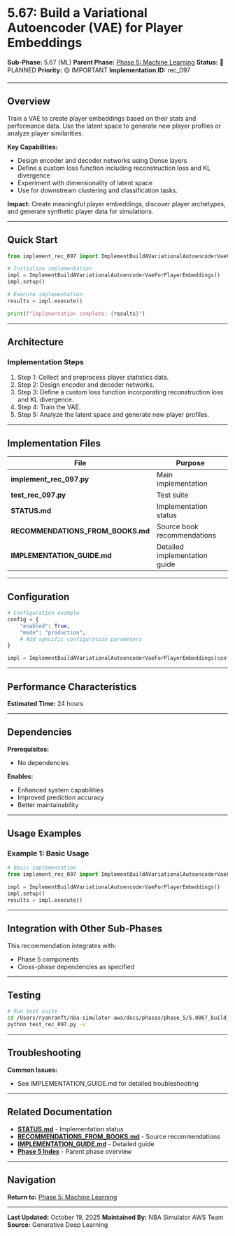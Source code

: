 # 5.67: Build a Variational Autoencoder (VAE) for Player Embeddings

**Sub-Phase:** 5.67 (ML)
**Parent Phase:** [Phase 5: Machine Learning](../PHASE_5_INDEX.md)
**Status:** 🔵 PLANNED
**Priority:** 🟡 IMPORTANT
**Implementation ID:** rec_097

---

## Overview

Train a VAE to create player embeddings based on their stats and performance data. Use the latent space to generate new player profiles or analyze player similarities.

**Key Capabilities:**
- Design encoder and decoder networks using Dense layers
- Define a custom loss function including reconstruction loss and KL divergence
- Experiment with dimensionality of latent space
- Use for downstream clustering and classification tasks.

**Impact:**
Create meaningful player embeddings, discover player archetypes, and generate synthetic player data for simulations.

---

## Quick Start

```python
from implement_rec_097 import ImplementBuildAVariationalAutoencoderVaeForPlayerEmbeddings

# Initialize implementation
impl = ImplementBuildAVariationalAutoencoderVaeForPlayerEmbeddings()
impl.setup()

# Execute implementation
results = impl.execute()

print(f"Implementation complete: {results}")
```

---

## Architecture

### Implementation Steps

1. Step 1: Collect and preprocess player statistics data.
2. Step 2: Design encoder and decoder networks.
3. Step 3: Define a custom loss function incorporating reconstruction loss and KL divergence.
4. Step 4: Train the VAE.
5. Step 5: Analyze the latent space and generate new player profiles.

---

## Implementation Files

| File | Purpose |
|------|---------|
| **implement_rec_097.py** | Main implementation |
| **test_rec_097.py** | Test suite |
| **STATUS.md** | Implementation status |
| **RECOMMENDATIONS_FROM_BOOKS.md** | Source book recommendations |
| **IMPLEMENTATION_GUIDE.md** | Detailed implementation guide |

---

## Configuration

```python
# Configuration example
config = {
    "enabled": True,
    "mode": "production",
    # Add specific configuration parameters
}

impl = ImplementBuildAVariationalAutoencoderVaeForPlayerEmbeddings(config=config)
```

---

## Performance Characteristics

**Estimated Time:** 24 hours

---

## Dependencies

**Prerequisites:**
- No dependencies

**Enables:**
- Enhanced system capabilities
- Improved prediction accuracy
- Better maintainability

---

## Usage Examples

### Example 1: Basic Usage

```python
# Basic implementation
from implement_rec_097 import ImplementBuildAVariationalAutoencoderVaeForPlayerEmbeddings

impl = ImplementBuildAVariationalAutoencoderVaeForPlayerEmbeddings()
impl.setup()
results = impl.execute()
```

---

## Integration with Other Sub-Phases

This recommendation integrates with:
- Phase 5 components
- Cross-phase dependencies as specified

---

## Testing

```bash
# Run test suite
cd /Users/ryanranft/nba-simulator-aws/docs/phases/phase_5/5.0067_build_a_variational_autoencoder_vae_for_player_embeddings
python test_rec_097.py -v
```

---

## Troubleshooting

**Common Issues:**
- See IMPLEMENTATION_GUIDE.md for detailed troubleshooting

---

## Related Documentation

- **[STATUS.md](STATUS.md)** - Implementation status
- **[RECOMMENDATIONS_FROM_BOOKS.md](RECOMMENDATIONS_FROM_BOOKS.md)** - Source recommendations
- **[IMPLEMENTATION_GUIDE.md](IMPLEMENTATION_GUIDE.md)** - Detailed guide
- **[Phase 5 Index](../PHASE_5_INDEX.md)** - Parent phase overview

---

## Navigation

**Return to:** [Phase 5: Machine Learning](../PHASE_5_INDEX.md)

---

**Last Updated:** October 19, 2025
**Maintained By:** NBA Simulator AWS Team
**Source:** Generative Deep Learning

